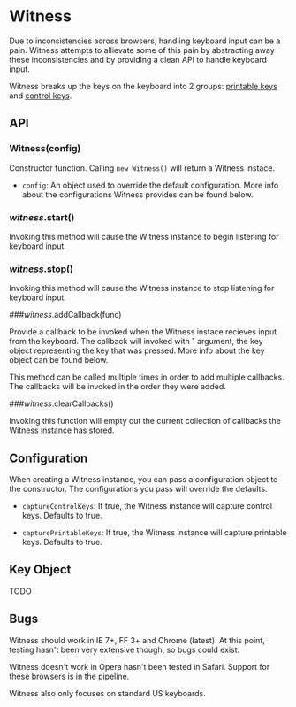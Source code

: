 # Witness

Due to inconsistencies across browsers, handling keyboard input can be a pain. Witness attempts to allievate some of this pain by abstracting away these inconsistencies and by providing a clean API to handle keyboard input.

Witness breaks up the keys on the keyboard into 2 groups: [printable keys](http://en.wikipedia.org/wiki/ASCII#ASCII_printable_characters) and [control keys](http://en.wikipedia.org/wiki/ASCII#ASCII_control_characters). 

## API

### Witness(config)

Constructor function. Calling `new Witness()` will return a Witness instace.

* `config`: An object used to override the default configuration. More info about the configurations Witness provides can be found below.

### _witness_.start()

Invoking this method will cause the Witness instance to begin listening for keyboard input.

### _witness_.stop()

Invoking this method will cause the Witness instance to stop listening for keyboard input.

###_witness_.addCallback(func)

Provide a callback to be invoked when the Witness instace recieves input from the keyboard. The callback will invoked with 1 argument, the key object representing the key that was pressed. More info about the key object can be found below.

This method can be called multiple times in order to add multiple callbacks. The callbacks will be invoked in the order they were added.

###_witness_.clearCallbacks()

Invoking this function will empty out the current collection of callbacks the Witness instance has stored.

## Configuration

When creating a Witness instance, you can pass a configuration object to the constructor. The configurations you pass will override the defaults. 

* `captureControlKeys`: If true, the Witness instance will capture control keys. Defaults to true. 

* `capturePrintableKeys`: If true, the Witness instance will capture printable keys. Defaults to true. 

## Key Object

TODO

## Bugs

Witness should work in IE 7+, FF 3+ and Chrome (latest). At this point, testing hasn't been very extensive though, so bugs could exist.

Witness doesn't work in Opera hasn't been tested in Safari. Support for these browsers is in the pipeline.

Witness also only focuses on standard US keyboards.
